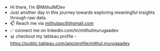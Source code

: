 - Hi there, I’m @MithulMDev
- Just another day in this journey towards exploring meaningful insights through raw data.
- 📫 Reach me via mithulapc6@gmail.com
- ✅ connect me on linkedin.com/in/mithulmurugaadev
- 📊 checkout my tableau profile - https://public.tableau.com/app/profile/mithul.murugaadev
<!---
MithulMDev/MithulMDev is a ✨ special ✨ repository because its `README.md` (this file) appears on your GitHub profile.
You can click the Preview link to take a look at your changes.
--->
